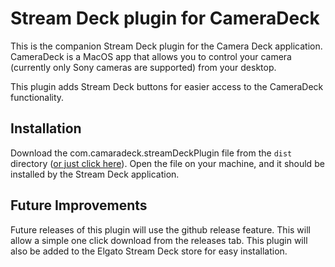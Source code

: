 # Stream Deck plugin for CameraDeck

This is the companion Stream Deck plugin for the Camera Deck application. CameraDeck is a MacOS app that allows you to control your camera (currently only Sony cameras are supported) from your desktop.

This plugin adds Stream Deck buttons for easier access to the CameraDeck functionality.

## Installation

Download the com.camaradeck.streamDeckPlugin file from the `dist` directory ([or just click here](https://github.com/gmorse81/cameradeck-streamdeck/blob/main/dist/com.cameradeck.streamDeckPlugin?raw=true)). Open the file on your machine, and it should be installed by the Stream Deck application.

## Future Improvements

Future releases of this plugin will use the github release feature. This will allow a simple one click download from the releases tab. This plugin will also be added to the Elgato Stream Deck store for easy installation.
